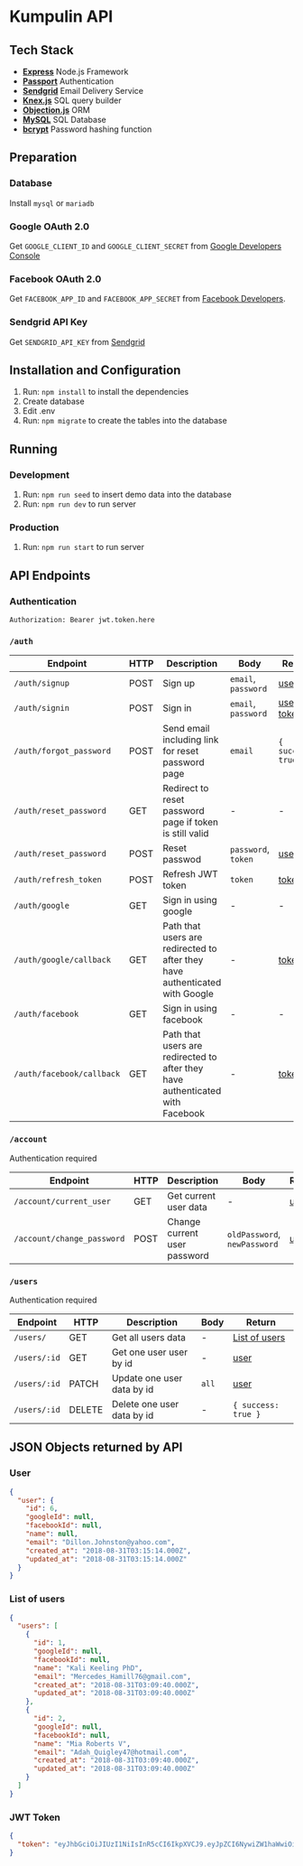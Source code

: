 # Kumpulin API
## Tech Stack
* [**Express**](https://expressjs.com/) Node.js Framework
* [**Passport**](https://expressjs.com/) Authentication
* [**Sendgrid**](https://sendgrid.com/) Email Delivery Service
* [**Knex.js**](https://knexjs.org/) SQL query builder
* [**Objection.js**](https://vincit.github.io/objection.js/) ORM
* [**MySQL**](https://www.mysql.com/) SQL Database
* [**bcrypt**](https://github.com/kelektiv/node.bcrypt.js) Password hashing function

## Preparation
### Database
Install `mysql` or `mariadb`

### Google OAuth 2.0
Get `GOOGLE_CLIENT_ID` and `GOOGLE_CLIENT_SECRET` from [Google Developers Console](https://console.developers.google.com/)

### Facebook OAuth 2.0
Get `FACEBOOK_APP_ID` and `FACEBOOK_APP_SECRET` from [Facebook Developers](https://developers.facebook.com/).

### Sendgrid API Key
Get `SENDGRID_API_KEY` from [Sendgrid](https://app.sendgrid.com/)

## Installation and Configuration
1. Run: `npm install` to install the dependencies
2. Create database
3. Edit .env
4. Run: `npm migrate` to create the tables into the database

## Running
### Development
1. Run: `npm run seed` to insert demo data into the database
2. Run: `npm run dev` to run server

### Production
1. Run: `npm run start` to run server

## API Endpoints
### Authentication
`Authorization: Bearer jwt.token.here`

### `/auth`
| Endpoint | HTTP | Description | Body | Return |
|---|---|---|---|---|
| `/auth/signup` | POST | Sign up | `email`, `password` | [user](#user) |
| `/auth/signin` | POST | Sign in | `email`, `password` | [user](#user), [token](#jwt-token) |
| `/auth/forgot_password` | POST | Send email including link for reset password page | `email` | `{ success: true }` |
| `/auth/reset_password` | GET | Redirect to reset password page if token is still valid | - | - |
| `/auth/reset_password` | POST | Reset passwod | `password`, `token` | [user](#user) |
| `/auth/refresh_token` | POST | Refresh JWT token | `token` | [token](#jwt-token) |
| `/auth/google` | GET | Sign in using google | - | - |
| `/auth/google/callback` | GET | Path that users are redirected to after they have authenticated with Google | - | [token](#jwt-token) |
| `/auth/facebook` | GET | Sign in using facebook | - | - |
| `/auth/facebook/callback` | GET | Path that users are redirected to after they have authenticated with Facebook | - | [token](#jwt-token) |

### `/account`
Authentication required

| Endpoint | HTTP | Description | Body | Return |
|---|---|---|---|---|
| `/account/current_user` | GET | Get current user data | - | [user](#user) |
| `/account/change_password` | POST | Change current user password | `oldPassword`, `newPassword` | [user](#user) |

### `/users`
Authentication required

| Endpoint | HTTP | Description | Body | Return |
|---|---|---|---|---|
| `/users/` | GET | Get all users data | - | [List of users](#users) |
| `/users/:id` | GET | Get one user user by id | - | [user](#user) |
| `/users/:id` | PATCH | Update one user data by id | `all` | [user](#user) |
| `/users/:id` | DELETE | Delete one user data by id | - | `{ success: true }` |

## JSON Objects returned by API
### User
```JSON
{
  "user": {
    "id": 6,
    "googleId": null,
    "facebookId": null,
    "name": null,
    "email": "Dillon.Johnston@yahoo.com",
    "created_at": "2018-08-31T03:15:14.000Z",
    "updated_at": "2018-08-31T03:15:14.000Z"
  }
}
```

### List of users
```JSON
{
  "users": [
    {
      "id": 1,
      "googleId": null,
      "facebookId": null,
      "name": "Kali Keeling PhD",
      "email": "Mercedes_Hamill76@gmail.com",
      "created_at": "2018-08-31T03:09:40.000Z",
      "updated_at": "2018-08-31T03:09:40.000Z"
    },
    {
      "id": 2,
      "googleId": null,
      "facebookId": null,
      "name": "Mia Roberts V",
      "email": "Adah_Quigley47@hotmail.com",
      "created_at": "2018-08-31T03:09:40.000Z",
      "updated_at": "2018-08-31T03:09:40.000Z"
    }
  ]
}
```

### JWT Token
```JSON
{
  "token": "eyJhbGciOiJIUzI1NiIsInR5cCI6IkpXVCJ9.eyJpZCI6NywiZW1haWwiOiJnaWJyYW5raHJpc25hcHV0cmFAZ21haWwuY29tIiwiaWF0IjoxNTM1Njg4MDA2LCJleHAiOjE1MzYyOTI4MDZ9.jwVZHCsGKb6pLlYR--qJlLAlo8zSdK9H7Nc5tlreTXc"
}
```
